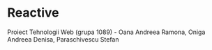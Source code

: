 # Reactive
Proiect Tehnologii Web (grupa 1089) - Oana Andreea Ramona, Oniga Andreea Denisa, Paraschivescu Stefan
